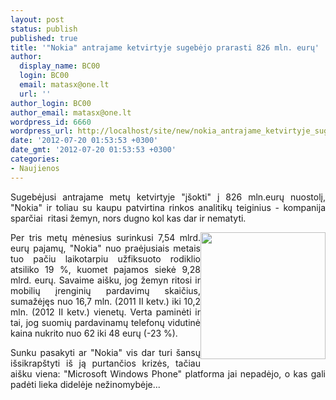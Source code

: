 ```yaml
---
layout: post
status: publish
published: true
title: '"Nokia" antrajame ketvirtyje sugebėjo prarasti 826 mln. eurų'
author:
  display_name: BC00
  login: BC00
  email: matasx@one.lt
  url: ''
author_login: BC00
author_email: matasx@one.lt
wordpress_id: 6660
wordpress_url: http://localhost/site/new/nokia_antrajame_ketvirtyje_sugebejo_prarasti_826_mln_euru/
date: '2012-07-20 01:53:53 +0300'
date_gmt: '2012-07-20 01:53:53 +0300'
categories:
- Naujienos
---
```

<p style="text-align: justify;">
	Sugebėjusi antrajame metų ketvirtyje &quot;į&scaron;okti&quot; į 826 mln.eurų nuostolį, &quot;Nokia&quot; ir toliau su kaupu patvirtina rinkos analitikų teiginius - kompanija sparčiai&nbsp; ritasi žemyn, nors dugno kol kas dar ir nematyti.</p>
<p>
	<img alt="" src="http://technews.lt/userfiles/nokialumia.jpg" style="width: 200px; height: 203px; float: right; text-align: justify;" /></p>
<p style="text-align: justify;">
	Per tris metų mėnesius surinkusi 7,54 mlrd. eurų pajamų, &quot;Nokia&quot; nuo praėjusiais metais tuo pačiu laikotarpiu užfiksuoto rodiklio atsiliko 19 %, kuomet pajamos siekė 9,28 mlrd. eurų. Savaime ai&scaron;ku, jog žemyn ritosi ir mobilių įrenginių pardavimų skaičius, sumažėjęs nuo 16,7 mln. (2011 II ketv.) iki 10,2 mln. (2012 II ketv.) vienetų. Verta paminėti ir tai, jog suomių pardavinamų telefonų vidutinė kaina nukrito nuo 62 iki 48 eurų (-23 %).</p>
<p style="text-align: justify;">
	Sunku pasakyti ar &quot;Nokia&quot; vis dar turi &scaron;ansų i&scaron;sikrap&scaron;tyti i&scaron; ją purtančios krizės, tačiau ai&scaron;ku viena: &quot;Microsoft Windows Phone&quot; platforma jai nepadėjo, o kas gali padėti lieka didelėje nežinomybėje...</p>
